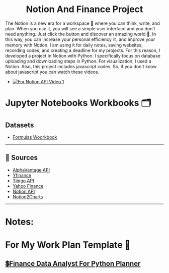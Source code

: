 <h1 align="center" id="title">Notion And Finance Project</h1>

The Notion is a new era for a workspace 📑 where you can think, write, and plan. When you use it, you will see a simple user interface and you don’t need anything. Just click the button and discover an amazing world 👻. In this way, you can increase your personal efficiency ⏱, and improve your memory with Notion. I am using it for daily notes, saving websites, recording codes, and creating a deadline for my projects. For this reason, I developed a project in Notion with Python. I specifically focus on database uploading and downloading steps in Python. For visualization, I used a Notion. Also, this project includes javascript codes. So, if you don't know about javascript you can watch these videos.

* [![For Notion API Video 1](https://www.youtube.com/watch?v=M1gu9MDucMA&ab_channel=PatrickLoeber/maxresdefault.jpg)](https://www.youtube.com/watch?v=M1gu9MDucMA&ab_channel=PatrickLoeber)

# Jupyter Notebooks Workbooks 🗂

## Datasets
* [Formulas Woorkbook](https://github.com/Ybatuhan-EcoBooster/NotionFinanceProject/blob/main/WorkCodes/ForumlasWorkBook.ipynb)

---

## 📌 Sources 
- [AlphaVantage API](https://www.alphavantage.co/)
- [Yfinance](https://pypi.org/project/yfinance/)
- [Tiingo API](https://www.tiingo.com/)
- [Yahoo Finance](https://finance.yahoo.com/)
- [Notion API](https://developers.notion.com/)
- [Notion2Charts](https://notion2charts.com/)

---
# Notes:

# For My Work Plan Template 📑

[💲Finance Data Analyst For Python Planner](https://pixelpallette.gumroad.com/l/FinanceDataAnalystPlanner?layout=profile)
---
